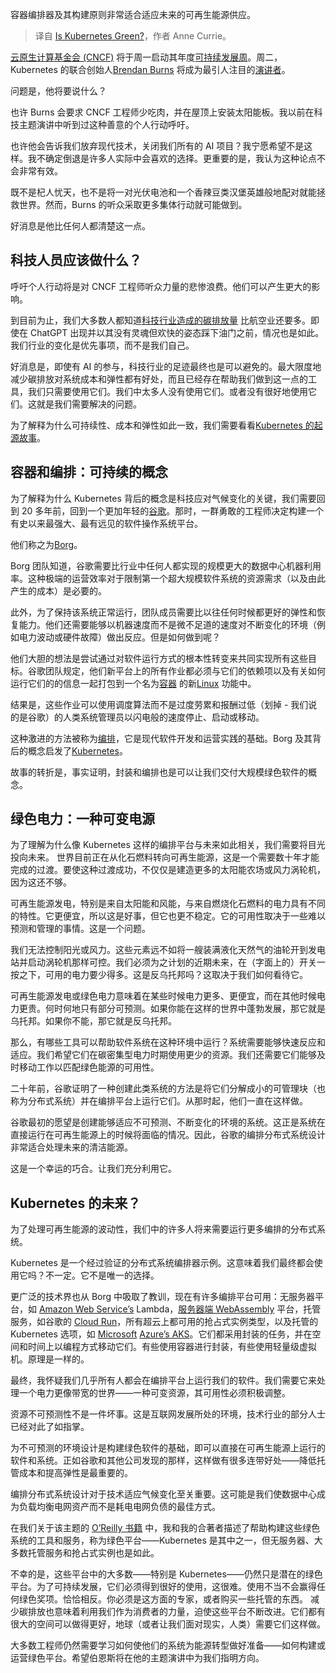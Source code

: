 
<!--
title: Kubernetes 是否环保？
cover: https://cdn.thenewstack.io/media/2024/10/48fc0054-is-kubernetes-green-2-1024x576-1.jpg
-->

容器编排器及其构建原则非常适合适应未来的可再生能源供应。

> 译自 [Is Kubernetes Green?](https://thenewstack.io/is-kubernetes-green/)，作者 Anne Currie。

[云原生计算基金会 (CNCF)](https://cncf.io/?utm_content=inline+mention) 将于周一启动其年度[可持续发展周](https://tag-env-sustainability.cncf.io/events/cloud-native-sustainability-week/)。周二，Kubernetes 的联合创始人[Brendan Burns](https://www.linkedin.com/in/brendan-burns-487aa590/) 将成为最引人注目的[演讲者](https://community.cncf.io/events/details/cncf-cloud-native-sustainability-presents-virtual-mini-conference-cloud-native-sustainability-week-2024/)。

问题是，他将要说什么？

也许 Burns 会要求 CNCF 工程师少吃肉，并在屋顶上安装太阳能板。我以前在科技主题演讲中听到过这种善意的个人行动呼吁。

也许他会告诉我们放弃现代技术，关闭我们所有的 AI 项目？我宁愿希望不是这样。我不确定倒退是许多人实际中会喜欢的选择。更重要的是，我认为这种论点不会非常有效。

既不是杞人忧天，也不是将一对光伏电池和一个香辣豆类汉堡英雄般地配对就能拯救世界。然而，Burns 的听众采取更多集体行动就可能做到。

好消息是他比任何人都清楚这一点。

## 科技人员应该做什么？

呼吁个人行动将是对 CNCF 工程师听众力量的悲惨浪费。他们可以产生更大的影响。

到目前为止，我们大多数人都知道[科技行业造成的](https://thenewstack.io/why-software-developers-should-be-thinking-about-the-climate/)[碳排放量](https://thenewstack.io/why-software-developers-should-be-thinking-about-the-climate/) 比航空业还要多。即使在 ChatGPT 出现并以其没有灵魂但欢快的姿态踩下油门之前，情况也是如此。我们行业的变化是优先事项，而不是我们自己。

好消息是，即使有 AI 的参与，科技行业的足迹最终也是可以避免的。最大限度地减少碳排放对系统成本和弹性都有好处，而且已经存在帮助我们做到这一点的工具，我们只需要使用它们。我们中太多人没有使用它们。或者没有很好地使用它们。这就是我们需要解决的问题。

为了解释为什么可持续性、成本和弹性如此一致，我们需要看看[Kubernetes 的起源故事](https://thenewstack.io/at-kubernetes-10th-anniversary-in-mountain-view-history-remembered/)。

## 容器和编排：可持续的概念

为了解释为什么 Kubernetes 背后的概念是科技应对气候变化的关键，我们需要回到 20 多年前，回到一个更加年轻的[谷歌](https://cloud.google.com/?utm_content=inline+mention)。那时，一群勇敢的工程师决定构建一个有史以来最强大、最有远见的软件操作系统平台。

他们称之为[Borg](https://dl.acm.org/doi/10.1145/2741948.2741964)。

Borg 团队知道，谷歌需要比行业中任何人都实现的规模更大的数据中心机器利用率。这种极端的运营效率对于限制第一个超大规模软件系统的资源需求（以及由此产生的成本）是必要的。

此外，为了保持该系统正常运行，团队成员需要比以往任何时候都更好的弹性和恢复能力。他们还需要能够以机器速度而不是微不足道的速度对不断变化的环境（例如电力波动或硬件故障）做出反应。但是如何做到呢？

他们大胆的想法是尝试通过对软件运行方式的根本性转变来共同实现所有这些目标。谷歌团队规定，他们新平台上的所有作业都必须与它们的依赖项以及有关如何运行它们的的信息一起打包到一个名为[容器](https://thenewstack.io/containers/) 的新[Linux](https://thenewstack.io/linux/) 功能中。

结果是，这些作业可以使用调度算法而不是过度劳累和报酬过低（划掉 - 我们说的是谷歌）的人类系统管理员以闪电般的速度停止、启动或移动。

这种激进的方法被称为[编排](https://newstack.io/what-is-container-orchestration/)，它是现代软件开发和运营实践的基础。Borg 及其背后的概念启发了[Kubernetes](https://roadmap.sh/kubernetes)。

故事的转折是，事实证明，封装和编排也是可以让我们交付大规模绿色软件的概念。

## 绿色电力：一种可变电源

为了理解为什么像 Kubernetes 这样的编排平台与未来如此相关，我们需要将目光投向未来。
世界目前正在从化石燃料转向可再生能源，这是一个需要数十年才能完成的过渡。要使这种过渡成功，不仅仅是建造更多的太阳能农场或风力涡轮机，因为这还不够。

可再生能源发电，特别是来自太阳能和风能，与来自燃烧化石燃料的电力具有不同的特性。它更便宜，所以这是好事，但它也更不稳定。它的可用性取决于一些难以预测和管理的事情。这是一个问题。

我们无法控制阳光或风力。这些元素远不如将一艘装满液化天然气的油轮开到发电站并启动涡轮机那样可控。我们必须为之计划的近期未来，在（字面上的）开关一按之下，可用的电力要少得多。这是反乌托邦吗？这取决于我们如何看待它。

可再生能源发电或绿色电力意味着在某些时候电力更多、更便宜，而在其他时候电力更贵。何时何地只有部分可预测。如果你能在这样的世界中蓬勃发展，那它就是乌托邦。如果你不能，那它就是反乌托邦。

那么，有哪些工具可以帮助软件系统在这种环境中运行？系统需要能够快速反应和适应。我们希望它们在碳密集型电力时期使用更少的资源。我们还需要它们能够及时移动工作以匹配绿色能源的可用性。

二十年前，谷歌证明了一种创建此类系统的方法是将它们分解成小的可管理块（也称为分布式系统）并在编排平台上运行它们。从那时起，他们一直在这样做。

谷歌最初的愿望是创建能够适应不可预测、不断变化的环境的系统。这正是系统在直接运行在可再生能源上的时候将面临的情况。因此，谷歌的编排分布式系统设计非常适合处理未来的清洁能源。

这是一个幸运的巧合。让我们充分利用它。

## Kubernetes 的未来？

为了处理可再生能源的波动性，我们中的许多人将来需要运行更多编排的分布式系统。

Kubernetes 是一个经过验证的分布式系统编排器示例。这意味着我们最终都会使用它吗？不一定。它不是唯一的选择。

更广泛的技术界也从 Borg 中吸取了教训，现在有许多编排平台可用：无服务器平台，如 [Amazon Web Service’s](https://aws.amazon.com/?utm_content=inline+mention) Lambda，[服务器端 WebAssembly](https://thenewstack.io/webassembly-for-the-server-side-a-new-way-to-nginx/) 平台，托管服务，如谷歌的 [Cloud Run](https://thenewstack.io/how-google-cloud-run-combines-serverless-with-containers/)，所有超云上都可用的抢占式实例类型，以及托管的 Kubernetes 选项，如 [Microsoft](https://news.microsoft.com/?utm_content=inline+mention) [Azure’s AKS](https://thenewstack.io/introducing-aks-automatic-managed-kubernetes-for-developers/)。它们都采用封装的任务，并在空间和时间上以编程方式移动它们。有些使用容器进行封装，有些使用轻量级虚拟机。原理是一样的。

最终，我怀疑我们几乎所有人都会在编排平台上运行我们的软件。我们需要它来处理一个电力更像带宽的世界——一种可变资源，其可用性必须积极调整。

资源不可预测性不是一件坏事。这是互联网发展所处的环境，技术行业的部分人士已经对此了如指掌。

为不可预测的环境设计是构建绿色软件的基础，即可以直接在可再生能源上运行的软件和系统。正如谷歌和其他公司发现的那样，这样做有很多连带好处——降低托管成本和提高弹性是最重要的。

编排分布式系统设计对于技术适应气候变化至关重要。这可能是我们使数据中心成为负载均衡电网资产而不是耗电电网负债的最佳方式。

在我们关于该主题的 [O’Reilly 书籍](https://learning.oreilly.com/library/view/building-green-software/9781098150617/) 中，我和我的合著者描述了帮助构建这些绿色系统的工具和服务，称为绿色平台——Kubernetes 是其中之一，但无服务器、大多数托管服务和抢占式实例也是如此。

不幸的是，这些平台中的大多数——特别是 Kubernetes——仍然只是潜在的绿色平台。为了可持续发展，它们必须得到很好的使用，这很难。使用不当不会赢得任何绿色奖项。恰恰相反。你必须是这方面的专家，或者购买一些托管的东西。
减少碳排放也意味着利用我们作为消费者的力量，迫使这些平台不断改进。它们都有很大的空间可以做得更好，地球（或者让我们面对现实，人类）需要它们这样做。

大多数工程师仍然需要学习如何使他们的系统为能源转型做好准备——如何构建或运营绿色平台。希望伯恩斯将在他的主题演讲中为我们指明方向。
